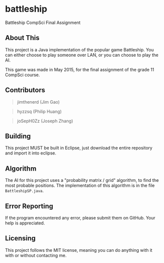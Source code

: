 # battleship
Battleship CompSci Final Assignment

About This
------
This project is a Java implementation of the popular game Battleship. 
You can either choose to play someone over LAN, or you can choose to
play the AI. 

This game was made in May 2015, for the final assignment of the grade 11
CompSci course. 

Contributors
------
> jimthenerd (Jim Gao)

> hyzzsq (Philip Huang)

> joSepH0Zz (Joseph Zhang)

Building
------
This project MUST be built in Eclipse, just download the entire
repository and import it into eclipse.

Algorithm
------
The AI for this project uses a "probability matrix / grid" algorithm,
to find the most probable positions. The implementation of this
algorithm is in the file `BattleshipSP.java`.

Error Reporting
------
If the program encountered any error, please submit them on GitHub. 
Your help is appreciated. 

Licensing
------
This project follows the MIT license, meaning you can do anything with 
it with or without contacting me. 
